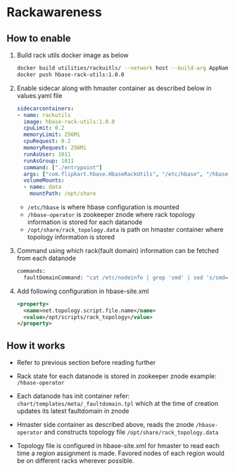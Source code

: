 # Rackawareness

## How to enable

1. Build rack utils docker image as below

    ```sh
    docker build utilities/rackuitls/ --network host --build-arg AppName="RackUtils" -t "hbase-rack-utils:1.0.0"
    docker push hbase-rack-utils:1.0.0
    ```

1. Enable sidecar along with hmaster container as described below in values.yaml file

    ```yaml
    sidecarcontainers:
    - name: rackutils
      image: hbase-rack-utils:1.0.0
      cpuLimit: 0.2
      memoryLimit: 256Mi
      cpuRequest: 0.2
      memoryRequest: 256Mi
      runAsUser: 1011
      runAsGroup: 1011
      command: ["./entrypoint"]
      args: ["com.flipkart.hbase.HbaseRackUtils", "/etc/hbase", "/hbase-operator", "/opt/share/rack_topology.data"]
      volumeMounts:
      - name: data
        mountPath: /opt/share
    ```

    * `/etc/hbase` is where hbase configuration is mounted
    * `/hbase-operator` is zookeeper znode where rack topology information is stored for each datanode
    * `/opt/share/rack_topology.data` is path on hmaster container where topology information is stored

1. Command using which rack(fault domain) information can be fetched from each datanode

    ```sh
    commands:
      faultDomainCommand: "cat /etc/nodeinfo | grep 'smd' | sed 's/smd=//' | sed 's/\"//g'"
    ```

1. Add following configuration in hbase-site.xml

    ```xml
    <property>
      <name>net.topology.script.file.name</name>
      <value>/opt/scripts/rack_topology</value>
    </property>
    ```

## How it works

* Refer to previous section before reading further

* Rack state for each datanode is stored in zookeeper znode example: `/hbase-operator`

* Each datanode has init container refer: `chart/templates/meta/_faultdomain.tpl` which at the time of creation updates its latest faultdomain in znode

* Hmaster side container as described above, reads the znode `/hbase-operator` and constructs topology file `/opt/share/rack_topology.data`

* Topology file is configured in hbase-site.xml for hmaster to read each time a region assignment is made. Favored nodes of each region would be on different racks wherever possible.
